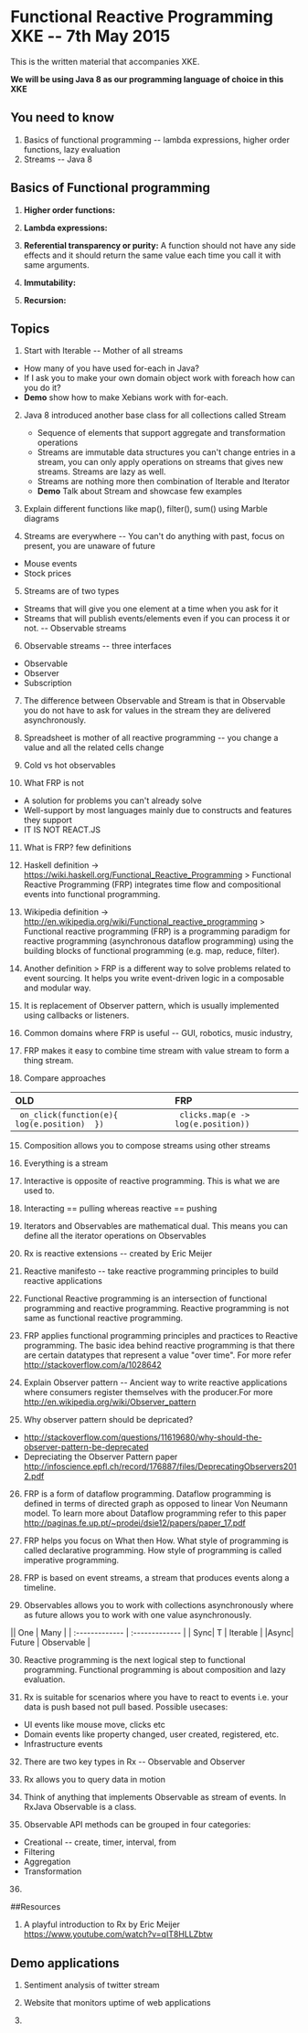 # Functional Reactive Programming XKE -- 7th May 2015

This is the written material that accompanies XKE.

**We will be using Java 8 as our programming language of choice in this XKE**

## You need to know

1. Basics of functional programming -- lambda expressions, higher order functions, lazy evaluation
2. Streams -- Java 8


## Basics of Functional programming

1. **Higher order functions:**

2. **Lambda expressions:**

3. **Referential transparency or purity:** A function should not have any side effects and it should return the same value each time you call it with same arguments.

4. **Immutability:**

5. **Recursion:**

## Topics

1. Start with Iterable -- Mother of all streams
  * How many of you have used for-each in Java?
  * If I ask you to make your own domain object work with foreach how can you do it?
  * **Demo** show how to make Xebians work with for-each.

2. Java 8 introduced another base class for all collections called Stream
    * Sequence of elements that support aggregate and transformation operations
    * Streams are immutable data structures you can't change entries in a stream, you can only apply operations on streams that gives new streams. Streams are lazy as well.
    * Streams are nothing more then combination of Iterable<T> and Iterator<T>
    * **Demo** Talk about Stream and showcase few examples

3. Explain different functions like map(), filter(), sum() using Marble diagrams

4. Streams are everywhere -- You can't do anything with past, focus on present, you are unaware of future
  * Mouse events
  * Stock prices

5. Streams are of two types
  * Streams that will give you one element at a time when you ask for it
  * Streams that will publish events/elements even if you can process it or not. -- Observable streams

6. Observable streams -- three interfaces
  * Observable
  * Observer
  * Subscription

7. The difference between Observable and Stream is that in Observable you do not have to ask for values in the stream they are delivered asynchronously.

8. Spreadsheet is mother of all reactive programming -- you change a value and all the related cells change

9. Cold vs hot observables

10. What FRP is not
  * A solution for problems you can't already solve
  * Well-support by most languages mainly due to constructs and features they support
  * IT IS NOT REACT.JS

11. What is FRP? few definitions
  1. Haskell definition -> https://wiki.haskell.org/Functional_Reactive_Programming
    > Functional Reactive Programming (FRP) integrates time flow and compositional events into functional programming.

  2. Wikipedia definition -> http://en.wikipedia.org/wiki/Functional_reactive_programming
    > Functional reactive programming (FRP) is a programming paradigm for reactive programming (asynchronous dataflow programming) using the building blocks of functional programming (e.g. map, reduce, filter).

  3. Another definition
    > FRP is a different way to solve problems related to event sourcing. It helps you write event-driven logic in a composable and modular way.

  4. It is replacement of Observer pattern, which is usually implemented using callbacks or listeners.


12. Common domains where FRP is useful -- GUI, robotics, music industry,

13. FRP makes it easy to combine time stream with value stream to form a thing stream.

14. Compare approaches

| OLD     | FRP |
| :------------- | :------------- |
| ``` on_click(function(e){ log(e.position)  })``` |``` clicks.map(e -> log(e.position))``` |

15. Composition allows you to compose streams using other streams

16. Everything is a stream

17. Interactive is opposite of reactive programming. This is what we are used to.

18. Interacting == pulling whereas reactive == pushing

19. Iterators and Observables are mathematical dual. This means you can define all the iterator operations on Observables

20. Rx is reactive extensions -- created by Eric Meijer

21. Reactive manifesto -- take reactive programming principles to build reactive applications

22. Functional Reactive programming is an intersection of functional programming and reactive programming. Reactive programming is not same as functional reactive programming.

23. FRP applies functional programming principles and practices to Reactive programming. The basic idea behind reactive programming is that there are certain datatypes that represent a value "over time". For more refer http://stackoverflow.com/a/1028642

24. Explain Observer pattern -- Ancient way to write reactive applications where consumers register themselves with the producer.For more http://en.wikipedia.org/wiki/Observer_pattern

25. Why observer pattern should be depricated?
  * http://stackoverflow.com/questions/11619680/why-should-the-observer-pattern-be-deprecated
  * Depreciating the Observer Pattern paper http://infoscience.epfl.ch/record/176887/files/DeprecatingObservers2012.pdf

26. FRP is a form of dataflow programming. Dataflow programming is defined in terms of directed graph as opposed to linear Von Neumann model. To learn more about Dataflow programming refer to this paper http://paginas.fe.up.pt/~prodei/dsie12/papers/paper_17.pdf

27. FRP helps you focus on What then How. What style of programming is called declarative programming. How style of programming is called  imperative programming.

28. FRP is based on event streams, a stream that produces events along a timeline.

29. Observables allows you to work with collections asynchronously where as future allows you to work with one value asynchronously.

|| One | Many     |
| :------------- | :------------- |
| Sync| T       | Iterable<T>     |
|Async| Future<T> | Observable<T>    |

30. Reactive programming is the next logical step to functional programming. Functional programming is about composition and lazy evaluation.

31. Rx is suitable for scenarios where you have to react to events i.e. your data is push based not pull based. Possible usecases:
  * UI events like mouse move, clicks etc
  * Domain events like property changed, user created, registered, etc.
  * Infrastructure events

32. There are two key types in Rx -- Observable and Observer

33. Rx allows you to query data in motion

34. Think of anything that implements Observable as stream of events. In RxJava Observable is a class.

35. Observable API methods can be grouped in four categories:
  * Creational -- create, timer, interval, from
  * Filtering
  * Aggregation
  * Transformation

36. 


##Resources

1. A playful introduction to Rx by Eric Meijer https://www.youtube.com/watch?v=qIT8HLLZbtw


## Demo applications

1. Sentiment analysis of twitter stream

2. Website that monitors uptime of web applications

3.  
